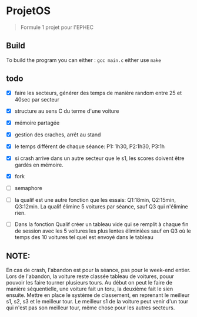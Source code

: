 # ProjetOS  
> Formule 1 projet pour l'EPHEC
## Build  
To build the program you can either :
`gcc main.c`
either use `make`

## todo  
- [x] faire les secteurs, générer des temps de manière random entre 25 et 40sec par secteur
- [x] structure au sens C du terme d'une voiture
- [x] mémoire partagée
- [x] gestion des craches, arrêt au stand
- [x] le temps différent de chaque séance: P1: 1h30, P2:1h30, P3:1h
- [x] si crash arrive dans un autre secteur que le s1, les scores doivent être gardés en mémoire.
- [x] fork

- [ ] semaphore
- [ ] la qualif est une autre fonction que les essais: Q1:18min, Q2:15min, Q3:12min. La qualif élimine 5 voitures par séance, sauf Q3 qui n'élimine rien.
- [ ] Dans la fonction Qualif créer un tableau vide qui se remplit à chaque fin de session avec les 5 voitures les plus lentes éliminiées sauf en Q3 où le temps des 10 voitures tel quel est envoyé dans le tableau



## NOTE:  
En cas de crash, l'abandon est pour la séance, pas pour le week-end entier. Lors de l'abandon, la voiture reste classée
tableau de voitures, pouur pouvoir les faire tourner plusieurs tours. Au début on peut le faire de manière séquentielle, une voiture fait un toru, la deuxième fait le sien ensuite. Mettre en place le système de classement, en reprenant le meilleur s1, s2, s3 et le meilleur tour. Le meilleur s1 de la voiture peut venir d'un tour qui n'est pas son meilleur tour, même chose pour les autres secteurs.
 
